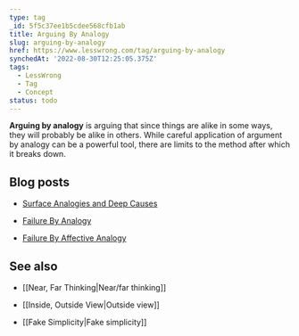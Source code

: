 ```yaml
---
type: tag
_id: 5f5c37ee1b5cdee568cfb1ab
title: Arguing By Analogy
slug: arguing-by-analogy
href: https://www.lesswrong.com/tag/arguing-by-analogy
synchedAt: '2022-08-30T12:25:05.375Z'
tags:
  - LessWrong
  - Tag
  - Concept
status: todo
---
```


**Arguing by analogy** is arguing that since things are alike in some ways, they will probably be alike in others. While careful application of argument by analogy can be a powerful tool, there are limits to the method after which it breaks down.

Blog posts
----------

* [Surface Analogies and Deep Causes](http://lesswrong.com/lw/rj/surface_analogies_and_deep_causes/)

* [Failure By Analogy](http://lesswrong.com/lw/vx/failure_by_analogy/)

* [Failure By Affective Analogy](http://lesswrong.com/lw/vy/failure_by_affective_analogy/)

See also
--------

* [[Near, Far Thinking|Near/far thinking]]

* [[Inside, Outside View|Outside view]]

* [[Fake Simplicity|Fake simplicity]]
